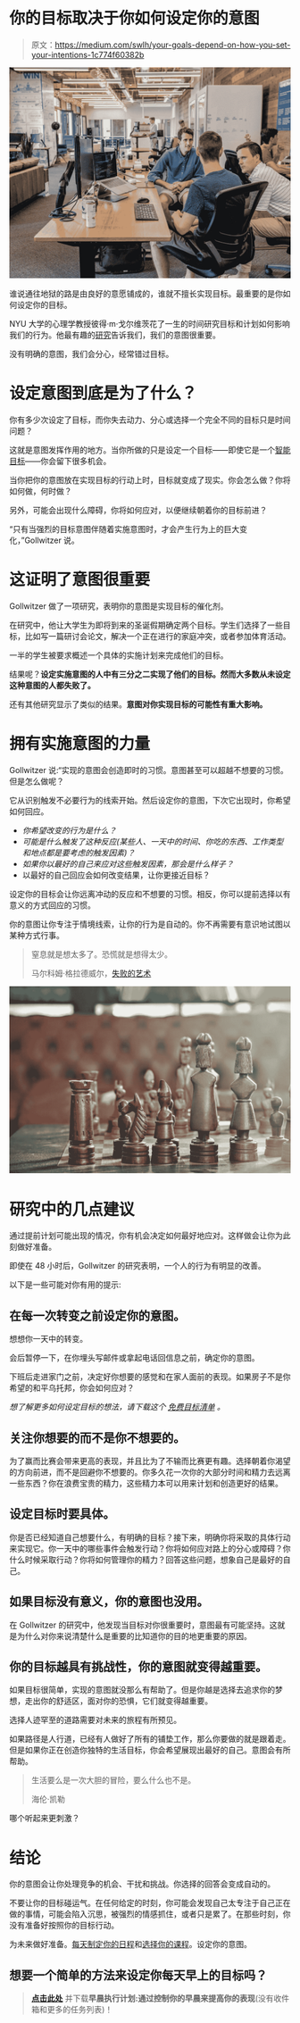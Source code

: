 # 你的目标取决于你如何设定你的意图

> 原文：<https://medium.com/swlh/your-goals-depend-on-how-you-set-your-intentions-1c774f60382b>

![](img/e0ac4b8e3385ec9453f0490b139c2c8e.png)

谁说通往地狱的路是由良好的意愿铺成的，谁就不擅长实现目标。最重要的是你如何设定你的目标。

NYU 大学的心理学教授彼得·m·戈尔维茨花了一生的时间研究目标和计划如何影响我们的行为。他最有趣的[研究](https://pdfs.semanticscholar.org/4c21/6c0ceeef2e2745d113c77a417133c2084dd9.pdf)告诉我们，我们的意图很重要。

没有明确的意图，我们会分心，经常错过目标。

# 设定意图到底是为了什么？

你有多少次设定了目标，而你失去动力、分心或选择一个完全不同的目标只是时间问题？

这就是意图发挥作用的地方。当你所做的只是设定一个目标——即使它是一个[智能目标](/swlh/how-to-set-better-goals-3520c73ecc6c?source=friends_link&sk=fbfc7f2300e2187ebc2187bc00e20869)——你会留下很多机会。

当你把你的意图放在实现目标的行动上时，目标就变成了现实。你会怎么做？你将如何做，何时做？

另外，可能会出现什么障碍，你将如何应对，以便继续朝着你的目标前进？

“只有当强烈的目标意图伴随着实施意图时，才会产生行为上的巨大变化，”Gollwitzer 说。

# 这证明了意图很重要

Gollwitzer 做了一项研究，表明你的意图是实现目标的催化剂。

在研究中，他让大学生为即将到来的圣诞假期确定两个目标。学生们选择了一些目标，比如写一篇研讨会论文，解决一个正在进行的家庭冲突，或者参加体育活动。

一半的学生被要求概述一个具体的实施计划来完成他们的目标。

结果呢？**设定实施意图的人中有三分之二实现了他们的目标。然而大多数从未设定这种意图的人都失败了。**

还有其他研究显示了类似的结果。**意图对你实现目标的可能性有重大影响。**

# 拥有实施意图的力量

Gollwitzer 说:“实现的意图会创造即时的习惯。意图甚至可以超越不想要的习惯。但是怎么做呢？

它从识别触发不必要行为的线索开始。然后设定你的意图，下次它出现时，你希望如何回应。

*   *你希望改变的行为是什么？*
*   *可能是什么触发了这种反应(某些人、一天中的时间、你吃的东西、工作类型和地点都是要考虑的触发因素)？*
*   *如果你以最好的自己来应对这些触发因素，那会是什么样子？*
*   以最好的自己回应会如何改变结果，让你更接近目标？

设定你的目标会让你远离冲动的反应和不想要的习惯。相反，你可以提前选择以有意义的方式回应的习惯。

你的意图让你专注于情境线索，让你的行为是自动的。你不再需要有意识地试图以某种方式行事。

> 窒息就是想太多了。恐慌就是想得太少。
> 
> 马尔科姆·格拉德威尔，[失败的艺术](https://www.newyorker.com/magazine/2000/08/21/the-art-of-failure/amp)

![](img/eb11242254b7a596e0c0e1b510f95ed7.png)

# 研究中的几点建议

通过提前计划可能出现的情况，你有机会决定如何最好地应对。这样做会让你为此刻做好准备。

即使在 48 小时后，Gollwitzer 的研究表明，一个人的行为有明显的改善。

以下是一些可能对你有用的提示:

## 在每一次转变之前设定你的意图。

想想你一天中的转变。

会后暂停一下，在你埋头写邮件或拿起电话回信息之前，确定你的意图。

下班后走进家门之前，决定好你想要的感觉和在家人面前的表现。如果房子不是你希望的和平乌托邦，你会如何应对？

*想了解更多如何设定目标的想法，请下载这个* [*免费目标清单*](https://app.convertkit.com/landing_pages/457653) *。*

## 关注你想要的而不是你不想要的。

为了赢而比赛会带来更高的表现，并且比为了不输而比赛更有趣。选择朝着你渴望的方向前进，而不是回避你不想要的。你多久花一次你的大部分时间和精力去远离一些东西？你在浪费宝贵的精力，这些精力本可以用来计划和创造更好的结果。

## 设定目标时要具体。

你是否已经知道自己想要什么，有明确的目标？接下来，明确你将采取的具体行动来实现它。你一天中的哪些事件会触发行动？你将如何应对路上的分心或障碍？你什么时候采取行动？你将如何管理你的精力？回答这些问题，想象自己是最好的自己。

## 如果目标没有意义，你的意图也没用。

在 Gollwitzer 的研究中，他发现当目标对你很重要时，意图最有可能坚持。这就是为什么对你来说清楚什么是重要的比知道你的目的地更重要的原因。

## 你的目标越具有挑战性，你的意图就变得越重要。

如果目标很简单，实现的意图就没那么有帮助了。但是你越是选择去追求你的梦想，走出你的舒适区，面对你的恐惧，它们就变得越重要。

选择人迹罕至的道路需要对未来的旅程有所预见。

如果路径是人行道，已经有人做好了所有的铺垫工作，那么你要做的就是跟着走。但是如果你正在创造你独特的生活目标，你会希望展现出最好的自己。意图会有所帮助。

> 生活要么是一次大胆的冒险，要么什么也不是。
> 
> 海伦·凯勒

哪个听起来更刺激？

# 结论

你的意图会让你处理竞争的机会、干扰和挑战。你选择的回答会变成自动的。

不要让你的目标碰运气。在任何给定的时刻，你可能会发现自己太专注于自己正在做的事情，可能会陷入沉思，被强烈的情感抓住，或者只是累了。在那些时刻，你没有准备好按照你的目标行动。

为未来做好准备。[每天制定你的日程](https://zacharend.com/4-min-daily-intentions/)和[选择你的课程](https://zacharend.com/4-min-daily-intentions/)。设定你的意图。

## 想要一个简单的方法来设定你每天早上的目标吗？

> [**点击此处**](https://www.createpurpose.net/executive-morning-plan) 并下载**早晨执行计划:通过控制你的早晨来提高你的表现**(没有收件箱和更多的任务列表)！